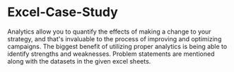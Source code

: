 # Excel-Case-Study

Analytics allow you to quantify the effects of making a change to your strategy, and that's invaluable to the process of improving and optimizing campaigns. The biggest benefit of utilizing proper analytics is being able to identify strengths and weaknesses. Problem statements are mentioned along with the datasets in the given excel sheets.
